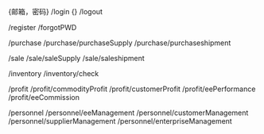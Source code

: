 {邮箱，密码}
/login 
{} 
/logout

/register
/forgotPWD

/purchase
/purchase/purchaseSupply
/purchase/purchaseshipment

/sale
/sale/saleSupply
/sale/saleshipment

/inventory
/inventory/check

/profit
/profit/commodityProfit
/profit/customerProfit
/profit/eePerformance
/profit/eeCommission

/personnel
/personnel/eeManagement
/personnel/customerManagement
/personnel/supplierManagement
/personnel/enterpriseManagement
